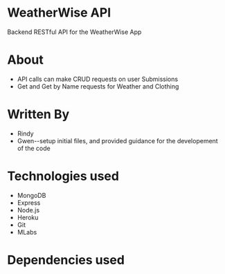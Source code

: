 # WeatherWise API
Backend RESTful API for the WeatherWise App 

# About
* API calls can make CRUD requests on user Submissions
* Get and Get by Name requests for Weather and Clothing

# Written By
* Rindy
* Gwen--setup initial files, and provided guidance for the developement of the code

# Technologies used
* MongoDB
* Express
* Node.js
* Heroku
* Git
* MLabs 

# Dependencies used






